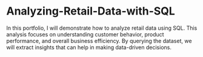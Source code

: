 # Analyzing-Retail-Data-with-SQL

In this portfolio, I will demonstrate how to analyze retail data using SQL. This analysis focuses on understanding customer behavior, product performance, and overall business efficiency. By querying the dataset, we will extract insights that can help in making data-driven decisions.
